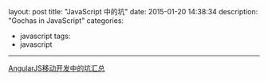 ﻿layout: post
title: "JavaScript 中的坑"
date: 2015-01-20 14:38:34
description: "Gochas in JavaScript"
categories:
- javascript
tags:
- javascript
---
[AngularJS移动开发中的坑汇总](http://blog.csdn.net/offbye/article/details/38490821)
